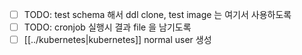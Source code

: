 - [ ] TODO: test schema 해서 ddl clone, test image 는 여기서 사용하도록
- [ ] TODO: cronjob 실행시 결과 file 을 남기도록
- [ ] [[../kubernetes|kubernetes]] normal user 생성
